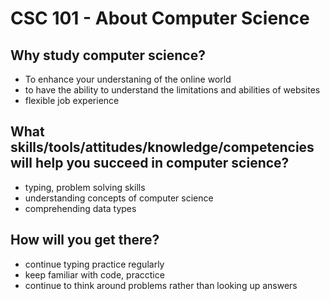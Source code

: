 # CSC 101 - About Computer Science


## Why study computer science?

- To enhance your understaning of the online world
- to have the ability to understand the limitations and abilities of websites
- flexible job experience




## What skills/tools/attitudes/knowledge/competencies will help you succeed in computer science?

- typing, problem solving skills
- understanding concepts of computer science
- comprehending data types






## How will you get there?

- continue typing practice regularly
- keep familiar with code, pracctice
- continue to think around problems rather than looking up answers





